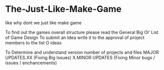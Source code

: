 The-Just-Like-Make-Game
=======================

like why dont we just like make game

To find out the games overall structure please read the General Big Ol' List of Game Design
To submit an Idea write it to the approval of project members to the list O ideas

To Determine and understand version number of projects and files 
MAJOR UPDATES.XX (Fixing Big Issues)
X.MINOR UPDATES   (Fixing Minor bugs / issues / enchancements)
